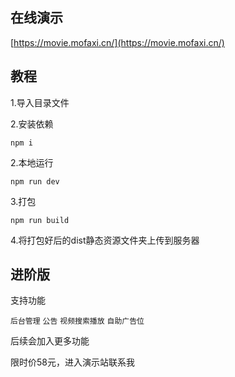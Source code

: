 ## 在线演示

[https://movie.mofaxi.cn/](https://movie.mofaxi.cn/)

## 教程

1.导入目录文件

2.安装依赖

`npm i`

2.本地运行

`npm run dev`

3.打包

`npm run build`

4.将打包好后的dist静态资源文件夹上传到服务器

## 进阶版

支持功能

`后台管理`
`公告`
`视频搜索播放`
`自助广告位`

后续会加入更多功能

限时价58元，进入演示站联系我
